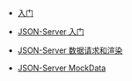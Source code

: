 - [入门](README.md)

- [JSON-Server 入门](./rumen/rumen.md)

- [JSON-Server 数据请求和渲染](./qingqiu/qingqiu.md)

- [JSON-Server MockData](./mockdata/mockdata.md)
